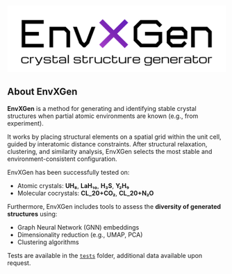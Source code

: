 ![EnvXGen](EnvXGen/images/EnvXGen_logo.png)

## About EnvXGen

**EnvXGen** is a method for generating and identifying stable crystal structures when partial atomic environments are known (e.g., from experiment).

It works by placing structural elements on a spatial grid within the unit cell, guided by interatomic distance constraints. After structural relaxation, clustering, and similarity analysis, EnvXGen selects the most stable and environment-consistent configuration.

EnvXGen has been successfully tested on:
- Atomic crystals: **UH₈**, **LaH₁₀**, **H₃S**, **Y₂H₉**
- Molecular cocrystals: **CL_20+CO₂**, **CL_20+N₂O**

Furthermore, EnvXGen includes tools to assess the **diversity of generated structures** using:
- Graph Neural Network (GNN) embeddings
- Dimensionality reduction (e.g., UMAP, PCA)
- Clustering algorithms

Tests are available in the [`tests`](./tests) folder, additional data available upon request.

